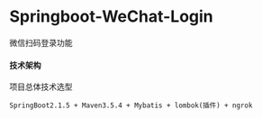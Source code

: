 # Springboot-WeChat-Login

微信扫码登录功能

#### 技术架构

项目总体技术选型

```
SpringBoot2.1.5 + Maven3.5.4 + Mybatis + lombok(插件) + ngrok
```

